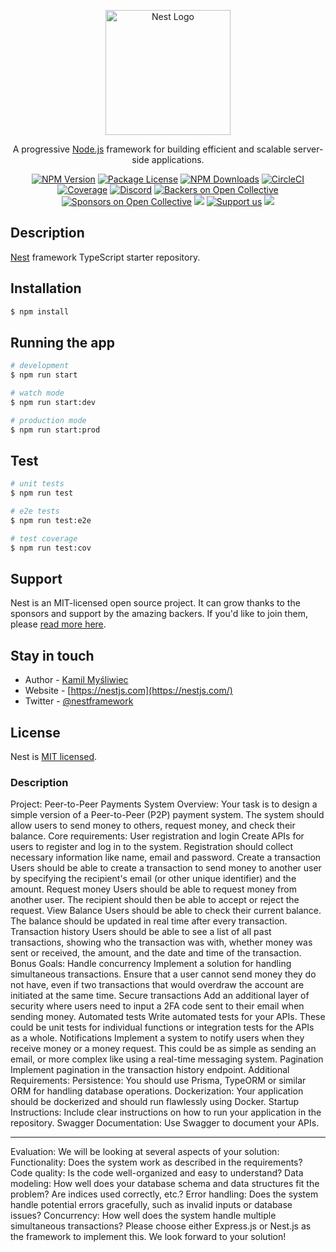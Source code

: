<p align="center">
  <a href="http://nestjs.com/" target="blank"><img src="https://nestjs.com/img/logo-small.svg" width="200" alt="Nest Logo" /></a>
</p>

[circleci-image]: https://img.shields.io/circleci/build/github/nestjs/nest/master?token=abc123def456
[circleci-url]: https://circleci.com/gh/nestjs/nest

  <p align="center">A progressive <a href="http://nodejs.org" target="_blank">Node.js</a> framework for building efficient and scalable server-side applications.</p>
    <p align="center">
<a href="https://www.npmjs.com/~nestjscore" target="_blank"><img src="https://img.shields.io/npm/v/@nestjs/core.svg" alt="NPM Version" /></a>
<a href="https://www.npmjs.com/~nestjscore" target="_blank"><img src="https://img.shields.io/npm/l/@nestjs/core.svg" alt="Package License" /></a>
<a href="https://www.npmjs.com/~nestjscore" target="_blank"><img src="https://img.shields.io/npm/dm/@nestjs/common.svg" alt="NPM Downloads" /></a>
<a href="https://circleci.com/gh/nestjs/nest" target="_blank"><img src="https://img.shields.io/circleci/build/github/nestjs/nest/master" alt="CircleCI" /></a>
<a href="https://coveralls.io/github/nestjs/nest?branch=master" target="_blank"><img src="https://coveralls.io/repos/github/nestjs/nest/badge.svg?branch=master#9" alt="Coverage" /></a>
<a href="https://discord.gg/G7Qnnhy" target="_blank"><img src="https://img.shields.io/badge/discord-online-brightgreen.svg" alt="Discord"/></a>
<a href="https://opencollective.com/nest#backer" target="_blank"><img src="https://opencollective.com/nest/backers/badge.svg" alt="Backers on Open Collective" /></a>
<a href="https://opencollective.com/nest#sponsor" target="_blank"><img src="https://opencollective.com/nest/sponsors/badge.svg" alt="Sponsors on Open Collective" /></a>
  <a href="https://paypal.me/kamilmysliwiec" target="_blank"><img src="https://img.shields.io/badge/Donate-PayPal-ff3f59.svg"/></a>
    <a href="https://opencollective.com/nest#sponsor"  target="_blank"><img src="https://img.shields.io/badge/Support%20us-Open%20Collective-41B883.svg" alt="Support us"></a>
  <a href="https://twitter.com/nestframework" target="_blank"><img src="https://img.shields.io/twitter/follow/nestframework.svg?style=social&label=Follow"></a>
</p>
  <!--[![Backers on Open Collective](https://opencollective.com/nest/backers/badge.svg)](https://opencollective.com/nest#backer)
  [![Sponsors on Open Collective](https://opencollective.com/nest/sponsors/badge.svg)](https://opencollective.com/nest#sponsor)-->

## Description

[Nest](https://github.com/nestjs/nest) framework TypeScript starter repository.

## Installation

```bash
$ npm install
```

## Running the app

```bash
# development
$ npm run start

# watch mode
$ npm run start:dev

# production mode
$ npm run start:prod
```

## Test

```bash
# unit tests
$ npm run test

# e2e tests
$ npm run test:e2e

# test coverage
$ npm run test:cov
```

## Support

Nest is an MIT-licensed open source project. It can grow thanks to the sponsors and support by the amazing backers. If you'd like to join them, please [read more here](https://docs.nestjs.com/support).

## Stay in touch

- Author - [Kamil Myśliwiec](https://kamilmysliwiec.com)
- Website - [https://nestjs.com](https://nestjs.com/)
- Twitter - [@nestframework](https://twitter.com/nestframework)

## License

Nest is [MIT licensed](LICENSE).

### Description

Project: Peer-to-Peer Payments System
Overview:
Your task is to design a simple version of a Peer-to-Peer (P2P) payment system. The system should allow users to send money to others, request money, and check their balance.
Core requirements:
User registration and login
Create APIs for users to register and log in to the system. Registration should collect necessary information like name, email and password.
Create a transaction
Users should be able to create a transaction to send money to another user by specifying the recipient's email (or other unique identifier) and the amount.
Request money
Users should be able to request money from another user. The recipient should then be able to accept or reject the request.
View Balance
Users should be able to check their current balance. The balance should be updated in real time after every transaction.
Transaction history
Users should be able to see a list of all past transactions, showing who the transaction was with, whether money was sent or received, the amount, and the date and time of the transaction.
Bonus Goals:
Handle concurrency
Implement a solution for handling simultaneous transactions. Ensure that a user cannot send money they do not have, even if two transactions that would overdraw the account are initiated at the same time.
Secure transactions
Add an additional layer of security where users need to input a 2FA code sent to their email when sending money.
Automated tests
Write automated tests for your APIs. These could be unit tests for individual functions or integration tests for the APIs as a whole.
Notifications
Implement a system to notify users when they receive money or a money request. This could be as simple as sending an email, or more complex like using a real-time messaging system.
Pagination
Implement pagination in the transaction history endpoint.
Additional Requirements:
Persistence: You should use Prisma, TypeORM or similar ORM for handling database operations.
Dockerization: Your application should be dockerized and should run flawlessly using Docker.
Startup Instructions: Include clear instructions on how to run your application in the repository.
Swagger Documentation: Use Swagger to document your APIs.

---

Evaluation:
We will be looking at several aspects of your solution:
Functionality: Does the system work as described in the requirements?
Code quality: Is the code well-organized and easy to understand?
Data modeling: How well does your database schema and data structures fit the problem? Are indices used correctly, etc.?
Error handling: Does the system handle potential errors gracefully, such as invalid inputs or database issues?
Concurrency: How well does the system handle multiple simultaneous transactions?
Please choose either Express.js or Nest.js as the framework to implement this. We look forward to your solution!
